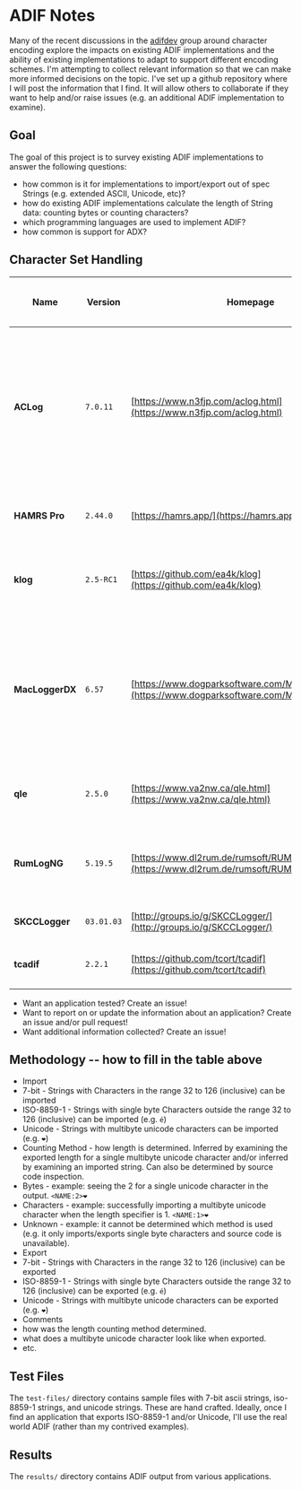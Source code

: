 # ADIF Notes

Many of the recent discussions in the [adifdev](https://groups.io/g/adifdev/) group around character encoding explore the impacts on existing ADIF implementations and the ability of existing implementations to adapt to support different encoding schemes. I'm attempting to collect relevant information so that we can make more informed decisions on the topic. I've set up a github repository where I will post the information that I find. It will allow others to collaborate if they want to help and/or raise issues (e.g. an additional ADIF implementation to examine).

## Goal

The goal of this project is to survey existing ADIF implementations to answer the following questions:

 - how common is it for implementations to import/export out of spec Strings (e.g. extended ASCII, Unicode, etc)?
 - how do existing ADIF implementations calculate the length of String data: counting bytes or counting characters?
 - which programming languages are used to implement ADIF?
 - how common is support for ADX?

## Character Set Handling

| Name | Version | Homepage | Language | Import 7-Bit | Import ISO-8859-1 | Import Unicode | Counting Method | Export 7-Bit | Export ISO-8859-1 | Export Unicode | Comments | Supports ADX |
|------|---------|----------|----------|--------------|-------------------|----------------|-----------------|--------------|-------------------|----------------|----------|--------------|
| **ACLog** | `7.0.11` | [https://www.n3fjp.com/aclog.html](https://www.n3fjp.com/aclog.html) | Unknown | ✅ | ✅ | ✅ | Characters | ✅ | ❌ | ❌ | non-7bit ASCII and Unicode characters export as `?`. Imported heart emoji properly in `<NAME:1>❤️` so assume it is counting characters rather than bytes. | ❌ |
| **HAMRS Pro** | `2.44.0` | [https://hamrs.app/](https://hamrs.app/) | Unknown | ✅ | ✅ | ✅ | Bytes | ✅ | ✅ | ✅ | Outputs `<NOTES:2>❤️` so assume it's counting bytes. | ❌ |`
| **klog** | `2.5-RC1` | [https://github.com/ea4k/klog](https://github.com/ea4k/klog) | C++ | ✅ | ✅ | ✅ | Bytes | ✅ | ✅ | ✅ | Output includes `<NAME:2>❤️` so assume it is counting bytes. | ❌ |
| **MacLoggerDX** | `6.57` | [https://www.dogparksoftware.com/MacLoggerDX.html](https://www.dogparksoftware.com/MacLoggerDX.html) | Unknown | ✅ | ✅ | ❌ | Unknown | ✅ | ❌ | ❌ | Export replaces Unicode with `?` (e.g. `❤️` becomes `?`) and strips accents on export (e.g. `é` becomes `e`). Import rejects UTF8 in String fields. | ✅ |
| **qle** | `2.5.0` | [https://www.va2nw.ca/qle.html](https://www.va2nw.ca/qle.html) | C | N/A | N/A | N/A | Bytes | ✅ | ❌ | ❌ | Omits fields containing non-7bit ASCII data from export. | ❌ |
| **RumLogNG** | `5.19.5` | [https://www.dl2rum.de/rumsoft/RUMLog.html](https://www.dl2rum.de/rumsoft/RUMLog.html) | Unknown | ✅ | ✅ | ✅ | Bytes | ✅ | ✅ | ✅ | Exports `<comment:2>❤️` so assume it's counting bytes rather than characters. | ✅ |
| **SKCCLogger** | `03.01.03` | [http://groups.io/g/SKCCLogger/](http://groups.io/g/SKCCLogger/) | Xojo | ✅ | ✅ | ❌ | Unknown | ✅ | ✅ | ❌ | Input widgets don't accept UTF8. | ❌ |
| **tcadif** | `2.2.1` | [https://github.com/tcort/tcadif](https://github.com/tcort/tcadif) | JavaScript | ✅ | ❌ | ❌ | Characters | ✅ | ❌ | ❌ | Refuses to import/export non-7bit ASCII data. | ❌ |

- Want an application tested? Create an issue!
- Want to report on or update the information about an application? Create an issue and/or pull request!
- Want additional information collected? Create an issue!

## Methodology -- how to fill in the table above

- Import
 - 7-bit - Strings with Characters in the range 32 to 126 (inclusive) can be imported
 - ISO-8859-1 - Strings with single byte Characters outside the range 32 to 126 (inclusive) can be imported (e.g. `é`)
 - Unicode - Strings with multibyte unicode characters can be imported (e.g. `❤️`)
- Counting Method - how length is determined. Inferred by examining the exported length for a single multibyte unicode character and/or inferred by examining an imported string. Can also be determined by source code inspection.
 - Bytes - example: seeing the 2 for a single unicode character in the output. `<NAME:2>❤️` 
 - Characters - example: successfully importing a multibyte unicode character when the length specifier is 1. `<NAME:1>❤️`
 - Unknown - example: it cannot be determined which method is used (e.g. it only imports/exports single byte characters and source code is unavailable).
- Export
 - 7-bit - Strings with Characters in the range 32 to 126 (inclusive) can be exported
 - ISO-8859-1 - Strings with single byte Characters outside the range 32 to 126 (inclusive) can be exported (e.g. `é`)
 - Unicode - Strings with multibyte unicode characters can be exported (e.g. `❤️`)
- Comments
 - how was the length counting method determined.
 - what does a multibyte unicode character look like when exported.
 - etc.

## Test Files

The `test-files/` directory contains sample files with 7-bit ascii strings, iso-8859-1 strings, and unicode strings. These are hand crafted. Ideally, once I find an application that exports ISO-8859-1 and/or Unicode, I'll use the real world ADIF (rather than my contrived examples).

## Results

The `results/` directory contains ADIF output from various applications.
